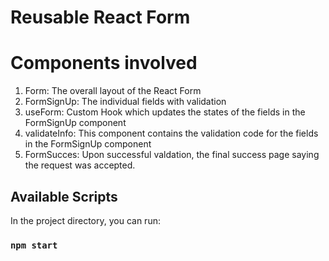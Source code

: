 # Reusable React Form

# Components involved
1) Form: The overall layout of the React Form
2) FormSignUp: The individual fields with validation
3) useForm: Custom Hook which updates the states of the fields in the FormSignUp component
4) validateInfo: This component contains the validation code for the fields in the FormSignUp component
5) FormSucces: Upon successful valdation, the final success page saying the request was accepted.


## Available Scripts

In the project directory, you can run:

### `npm start`
